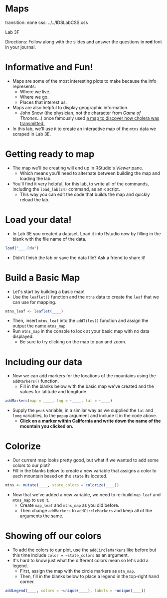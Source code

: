 Maps
===
transition: none
css: ../../IDSLabCSS.css

Lab 3F

Directions: Follow along with the slides and answer the questions in **red** font in your journal.






Informative and Fun!
========================

- Maps are some of the most interesting plots to make because the info represents:
  - Where we live.
  - Where we go.
  - Places that interest us.
- Maps are also helpful to display geographic information.
  - John Snow (the physician, not the character from _Game of Thrones_...) once famously used [a map to discover how cholera was transmitted.](http://commons.wikimedia.org/wiki/File:Snow-cholera-map-1.jpg#mediaviewer/File:Snow-cholera-map-1.jpg)
- In this lab, we'll use `R` to create an interactive map of the `mtns` data we scraped in Lab 3E.


Getting ready to map
===

- The map we'll be creating will end up in RStudio's _Viewer_ pane.
    - Which means you'll need to alternate between building the map and loading the lab.
- You'll find it very helpful, for this lab, to write all of the commands, including the `load_lab(24)` command, as an `R` script.
    - This way you can edit the code that builds the map and quickly reload the lab.

Load your data!
===

- In Lab 3E you created a dataset. Load it into Rstudio now by filling in the blank with the file name of the data.

```r
load("___.Rda")
```
- Didn't finish the lab or save the data file? Ask a friend to share it!


Build a Basic Map
=== 
- Let's start by building a basic map!
- Use the `leaflet()` function and the `mtns` data to create the `leaf` that we can use for mapping.


```r
mtns_leaf <- leaflet(____)
```

- Then, insert `mtns_leaf` into the `addTiles()` function and assign the output the name `mtns_map`
- Run `mtns_map` in the console to look at your basic map with no data displayed.
    - Be sure to try clicking on the map to pan and zoom.


Including our data
===

- Now we can add markers for the locations of the mountains using the `addMarkers()` function.
    - Fill in the blanks below with the basic map we've created and the values for latitude and longitude.
    

```r
addMarkers(map = ____, lng = ~____, lat = ~____)
```

- Supply the `peak` variable, in a similar way as we supplied the `lat` and `long` variables, to the `popup` argument and include it in the code above.
    - **Click on a marker within California and write down the name of the mountain you clicked on.**


Colorize
===

- Our current map looks pretty good, but what if we wanted to add some colors to our plot? 
- Fill in the blanks below to create a new variable that assigns a color to each mountain based on the `state` its located.

```r
mtns <- mutate(____, state_colors = colorize(____))
```
- Now that we've added a new variable, we need to re-build `map_leaf` and `mtns_map` to use it.
    - Create `map_leaf` and `mtns_map` as you did before.
    - Then change `addMarkers` to `addCircleMarkers` and keep all of the arguments the same.

Showing off our colors
===

- To add the colors to our plot, use the `addCircleMarkers` like before but this time include `color = ~state_colors` as an argument.
- It's hard to know just what the different colors mean so let's add a legend.
  - First, assign the map with the circle markers as `mtn_map`.
  - Then, fill in the blanks below to place a legend in the top-right hand corner.

```r
addLegend(____, colors = ~unique(____), labels = ~unique(____))
```
